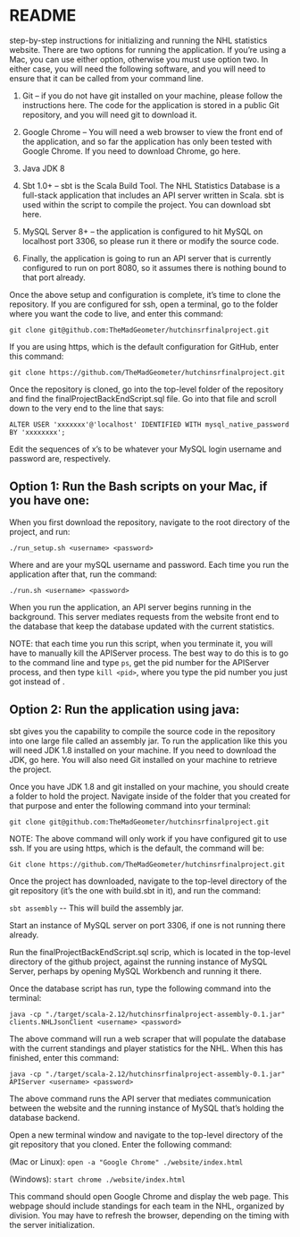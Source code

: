 # README

step-by-step instructions for initializing and running the NHL statistics website. 
There are two options for running the application. If you’re using a Mac, you can use either option, otherwise you must 
use option two. In either case, you will need the following software, and you will need to ensure that it can be called 
from your command line.

1. Git – if you do not have git installed on your machine, please follow the instructions here. The code for the 
application is stored in a public Git repository, and you will need git to download it. 

2. Google Chrome – You will need a web browser to view the front end of the application, and so far the application has 
only been tested with Google Chrome. If you need to download Chrome, go here.

3. Java JDK 8 

4. Sbt 1.0+ – sbt is the Scala Build Tool. The NHL Statistics Database is a full-stack application that includes an API 
server written in Scala. sbt is used within the script to compile the project. You can download sbt here. 

5. MySQL Server 8+ – the application is configured to hit MySQL on localhost port 3306, so please run it there or modify 
the source code. 

6. Finally, the application is going to run an API server that is currently configured to run on port 8080, so it assumes
there is nothing bound to that port already. 

Once the above setup and configuration is complete, it’s time to clone the repository. If you are configured for ssh, 
open a terminal, go to the folder where you want the code to live, and enter this command:

`git clone git@github.com:TheMadGeometer/hutchinsrfinalproject.git`

If you are using https, which is the default configuration for GitHub, enter this command:

`git clone https://github.com/TheMadGeometer/hutchinsrfinalproject.git`

Once the repository is cloned, go into the top-level folder of the repository and find the finalProjectBackEndScript.sql file. 
Go into that file and scroll down to the very end to the line that says:

`ALTER USER 'xxxxxxx'@'localhost' IDENTIFIED WITH mysql_native_password BY 'xxxxxxxx';`

Edit the sequences of x’s to be whatever your MySQL login username and password are, respectively. 

## Option 1: Run the Bash scripts on your Mac, if you have one:

When you first download the repository, navigate to the root directory of the project, and run:

`./run_setup.sh <username> <password>`

Where <username> and <password> are your mySQL username and password. Each time you run the application after that, run 
the command:

`./run.sh <username> <password>`

When you run the application, an API server begins running in the background. This server mediates requests from the 
website front end to the database that keep the database updated with the current statistics.  

NOTE: that each time you run this script, when you terminate it, you will have to manually kill the APIServer process. The 
best way to do this is to go to the command line and type `ps`, get the pid number for the APIServer process, and then 
type `kill <pid>`, where you type the pid number you just got instead of <pid>.

## Option 2: Run the application using java:

sbt gives you the capability to compile the source code in the repository into one large file called an assembly jar. To
run the application like this you will need JDK 1.8 installed on your machine. If you need to download the JDK, go here.
You will also need Git installed on your machine to retrieve the project. 

Once you have JDK 1.8 and git installed on your machine, you should create a folder to hold the project. Navigate inside 
of the folder that you created for that purpose and enter the following command into your terminal:

`git clone git@github.com:TheMadGeometer/hutchinsrfinalproject.git`

NOTE: The above command will only work if you have configured git to use ssh. If you are using https, which is the 
default, the command will be:

`Git clone https://github.com/TheMadGeometer/hutchinsrfinalproject.git` 

Once the project has downloaded, navigate to the top-level directory of the git repository (it’s the one with build.sbt 
in it), and run the command:

`sbt assembly` -- This will build the assembly jar. 

Start an instance of MySQL server on port 3306, if one is not running there already. 

Run the finalProjectBackEndScript.sql scrip, which is located in the top-level directory of the github project, against 
the running instance of MySQL Server, perhaps by opening MySQL Workbench and running it there. 

Once the database script has run, type the following command into the terminal:

`java -cp "./target/scala-2.12/hutchinsrfinalproject-assembly-0.1.jar" clients.NHLJsonClient <username> <password>`

The above command will run a web scraper that will populate the database with the current standings and player 
statistics for the NHL. When this has finished, enter this command:

`java -cp "./target/scala-2.12/hutchinsrfinalproject-assembly-0.1.jar" APIServer <username> <password>`

The above command runs the API server that mediates communication between the website and the running instance of MySQL 
that’s holding the database backend.

Open a new terminal window and navigate to the top-level directory of the git repository that you cloned. Enter the 
following command:

(Mac or Linux): `open -a "Google Chrome" ./website/index.html`

(Windows): `start chrome ./website/index.html`

This command should open Google Chrome and display the web page. This webpage should include standings for each team in 
the NHL, organized by division. You may have to refresh the browser, depending on the timing with the server initialization. 

